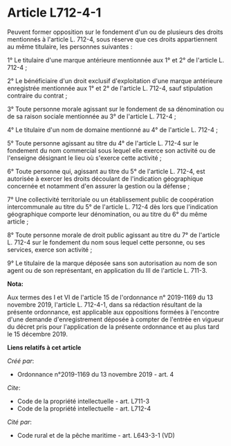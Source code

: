 # Article L712-4-1

Peuvent former opposition sur le fondement d'un ou de plusieurs des droits mentionnés à l'article L. 712-4, sous réserve que
ces droits appartiennent au même titulaire, les personnes suivantes : 

1° Le titulaire d'une marque antérieure mentionnée aux 1° et 2° de l'article L. 712-4 ; 

2° Le bénéficiaire d'un droit exclusif d'exploitation d'une marque antérieure enregistrée mentionnée aux 1° et 2° de
l'article L. 712-4, sauf stipulation contraire du contrat ; 

3° Toute personne morale agissant sur le fondement de sa dénomination ou de sa raison sociale mentionnée au 3° de l'article
L. 712-4 ; 

4° Le titulaire d'un nom de domaine mentionné au 4° de l'article L. 712-4 ; 

5° Toute personne agissant au titre du 4° de l'article L. 712-4 sur le fondement du nom commercial sous lequel elle exerce
son activité ou de l'enseigne désignant le lieu où s'exerce cette activité ; 

6° Toute personne qui, agissant au titre du 5° de l'article L. 712-4, est autorisée à exercer les droits découlant de
l'indication géographique concernée et notamment d'en assurer la gestion ou la défense ; 

7° Une collectivité territoriale ou un établissement public de coopération intercommunale au titre du 5° de l'article L.
712-4 dès lors que l'indication géographique comporte leur dénomination, ou au titre du 6° du même article ; 

8° Toute personne morale de droit public agissant au titre du 7° de l'article L. 712-4 sur le fondement du nom sous lequel
cette personne, ou ses services, exerce son activité ; 

9° Le titulaire de la marque déposée sans son autorisation au nom de son agent ou de son représentant, en application du III
de l'article L. 711-3.

**Nota:**

Aux termes des I et VI de l'article 15 de l'ordonnance n° 2019-1169 du 13 novembre 2019, l'article L. 712-4-1, dans sa
rédaction résultant de la présente ordonnance, est applicable aux oppositions formées à l'encontre d'une demande
d'enregistrement déposée à compter de l'entrée en vigueur du décret pris pour l'application de la présente ordonnance et au
plus tard le 15 décembre 2019.

**Liens relatifs à cet article**

_Créé par_:

  - Ordonnance n°2019-1169 du 13 novembre 2019 - art. 4

_Cite_:

  - Code de la propriété intellectuelle - art. L711-3
  - Code de la propriété intellectuelle - art. L712-4

_Cité par_:

  - Code rural et de la pêche maritime - art. L643-3-1 (VD)
